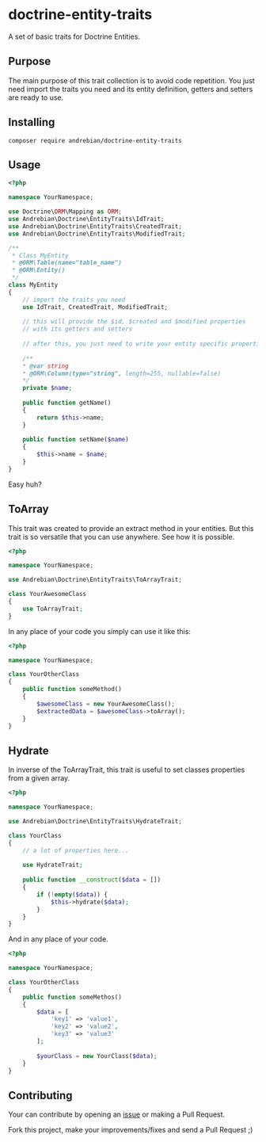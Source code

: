 # doctrine-entity-traits

A set of basic traits for Doctrine Entities.

## Purpose

The main purpose of this trait collection is to avoid code 
repetition. You just need import the traits you need and its 
entity definition, getters and setters are ready to use.


## Installing

`composer require andrebian/doctrine-entity-traits`


## Usage

```php
<?php 

namespace YourNamespace;

use Doctrine\ORM\Mapping as ORM;
use Andrebian\Doctrine\EntityTraits\IdTrait;
use Andrebian\Doctrine\EntityTraits\CreatedTrait;
use Andrebian\Doctrine\EntityTraits\ModifiedTrait;

/**
 * Class MyEntity
 * @ORM\Table(name="table_name")
 * @ORM\Entity()
 */
class MyEntity
{
    // import the traits you need
    use IdTrait, CreatedTrait, ModifiedTrait; 
    
    // this will provide the $id, $created and $modified properties
    // with its getters and setters
    
    // after this, you just need to write your entity specific properties, getters and setters
    
    /**
    * @var string
    * @ORM\Column(type="string", length=255, nullable=false)
    */
    private $name;
    
    public function getName()
    {
        return $this->name;
    }
    
    public function setName($name)
    {
        $this->name = $name;
    }
}
```

Easy huh?

## ToArray

This trait was created to provide an extract method in your entities. 
But this trait is so versatile that you can use anywhere. See how it is possible.

```php
<?php 

namespace YourNamespace;

use Andrebian\Doctrine\EntityTraits\ToArrayTrait;

class YourAwesomeClass
{
    use ToArrayTrait;
}
```

In any place of your code you simply can use it like this:

```php
<?php 

namespace YourNamespace;

class YourOtherClass
{
    public function someMethod()
    {
        $awesomeClass = new YourAwesomeClass();
        $extractedData = $awesomeClass->toArray();
    }
}
```

## Hydrate

In inverse of the ToArrayTrait, this trait is useful to set classes properties 
from a given array.

```php
<?php 

namespace YourNamespace;

use Andrebian\Doctrine\EntityTraits\HydrateTrait;

class YourClass
{
    // a lot of properties here...
    
    use HydrateTrait;
    
    public function __construct($data = []) 
    {
        if (!empty($data)) {
            $this->hydrate($data);
        }
    }
}
```

And in any place of your code.

```php
<?php 

namespace YourNamespace;

class YourOtherClass
{
    public function someMethos() 
    {
        $data = [
            'key1' => 'value1',
            'key2' => 'value2',
            'key3' => 'value3'    
        ];
        
        $yourClass = new YourClass($data);
    }
}
```

## Contributing

Your can contribute by opening an [issue](https://github.com/andrebian/doctrine-entity-traits/issues) or making a Pull Request.

Fork this project, make your improvements/fixes and send a Pull Request ;)

